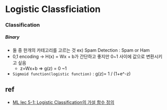 # Logistic Classficiation

### Classification
##### Binary
- 둘 중 한개의 카테고리를 고르는 것 ex) Spam Detection : Spam or Ham
- 0,1 encoding  -> H(x) = Wx + b가 간단하고 좋지만 0~1 사이에 값으로 변환시키고 싶음
  - z=Wx+b => g(z) = 0 ~1
- ```Sigmoid function(logistic function)``` : g(z)= 1 / (1+e^-z)

## ref
- [ML lec 5-1: Logistic Classification의 가설 함수 정의](https://www.youtube.com/watch?v=PIjno6paszY&feature=youtu.be)
